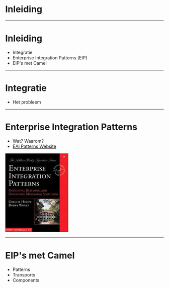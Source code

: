 # Inleiding 

---

# Inleiding

* Integratie
* Enterprise Integration Patterns (EIP)
* EIP's met Camel

---

# Integratie

* Het probleem

---

# Enterprise Integration Patterns

* Wat? Waarom?
* [EAI Patterns Website](http://www.eaipatterns.com/)

![Hohpe&Woolf](resources/eipbook.jpeg)


---

# EIP's met Camel

* Patterns
* Transports
* Components
